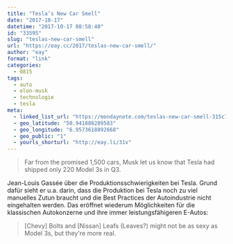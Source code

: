 ```yaml
---
title: "Tesla’s New Car Smell"
date: "2017-10-17"
datetime: "2017-10-17 08:58:40"
id: "33595"
slug: "teslas-new-car-smell"
url: "https://eay.cc/2017/teslas-new-car-smell/"
author: "eay"
format: "link"
categories:
  - 0815
tags:
  - auto
  - elon-musk
  - technologie
  - tesla
meta:
  - linked_list_url: "https://mondaynote.com/teslas-new-car-smell-315c72c955d3"
  - geo_latitude: "50.941888289583"
  - geo_longitude: "6.9573618892668"
  - geo_public: "1"
  - yourls_shorturl: "http://eay.li/31v"
---
```


> Far from the promised 1,500 cars, Musk let us know that Tesla had shipped only 220 Model 3s in Q3.

Jean-Louis Gassée über die Produktions­schwierigkeiten bei Tesla. Grund dafür sieht er u.a. darin, dass die Produktion bei Tesla noch zu viel manuelles Zutun braucht und die Best Practices der Autoindustrie nicht eingehalten werden. Das eröffnet wiederum Möglichkeiten für die klassischen Autokonzerne und ihre immer leistungsfähigeren E-Autos:

> \[Chevy\] Bolts and \[Nissan\] Leafs (Leaves?) might not be as sexy as Model 3s, but they're more real.

